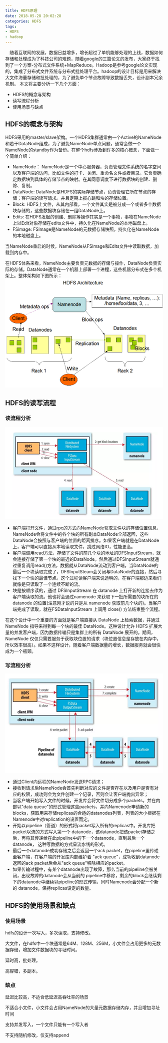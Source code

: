 ```yaml
---
title: HDFS原理
date: 2018-05-28 20:02:28
categories: HDFS
tags: 
- HDFS
- hadoop
---
```

&emsp;随着互联网的发展，数据日益增多，增长超过了单机能够处理的上线，数据如何存储和处理成为了科技公司的难题，随着google的三篇论文的发布，大家终于找到了一个方案-分布式文件系统+MapReduce。Hadoop是参考google论文实现的，集成了分布式文件系统与分布式批处理平台。hadoop的设计目标是用来解决大文件海量存储和批处理的，为了避免单个节点故障导致数据丢失，设计副本冗余机制。 本文将主要分析一下几个方面：

 - HDFS的概念与架构
 - 读写流程分析
 - 使用场景与缺点

## HDFS的概念与架构
HDFS采用的master/slave架构。一个HDFS集群通常由一个Active的NameNode和若干DataNode组成，为了避免NameNode单点问题，通常会做一个NameNode的standby作为备份。在整个hdfs涉及到许多的核心概念，下面做一个简单介绍：

 - NameNode：
   NameNode是一个中心服务器，负责管理文件系统的名字空间以及客户端的访问，比如文件的打卡、关闭、重命名文件或者目录。它负责确定数据块到具体的存储节点的映射。在其同意调度下进行数据块的创建、删除、复制。
 - DataNode: DataNode是HDFS的实际存储节点，负责管理它所在节点的存储；客户端的读写请求。并且定期上报心跳和块的存储位置。
 - Block: HDFS上文件，从其内部看，一个文件其实是被分成一个或者多个数据块存储的，这些数据块存储在一组DataNode上。
 - Edits: 在HDFS发起的创建、删除等操作其实是一个事物，事物在NameNode上以Edit对象存储在edits文件中，持久化在NameNode的本地磁盘上。
 - FSimage: FSimage是NameNode的元数据存储快照，持久化在NameNode的本地磁盘上。

当NameNode重启的时候，NameNode从FSImage和Edits文件中读取数据，加载到内存中。

在HDFS体系来看，NameNode主要负责元数据的存储与操作，DataNode负责实际的存储。DataNode通常在一个机器上部署一个进程，这些机器分布式在多个机架上。整体架构如下图所示：
![HDFS架构](/images/hdfs-architecture.png)
## HDFS的读写流程
### 读流程分析
![HDFS读流程](/images/hdfs_read.png)
 - 客户端打开文件，通过rpc的方式向NameNode获取文件块的存储位置信息，NameNode会将文件中的各个块的所有副本DataNode全部返回，这些DataNode会按照与客户端的位置的距离排序。如果客户端就是在DataNode上，客户端可以直接从本地读取文件，跳过网络IO，性能更高。
 - 客户端调用read方法，存储了文件的前几个块的地址的DFSInputStream，就会连接存储了第一个块的最近的DataNode。然后通过DFSInputStream就通过重复调用read()方法，数据就从DataNode流动到客户端，当DataNode的最后一个块读取完成了，DFSInputSteam会关闭与DataNode的连接，然后寻找下一个快的最佳节点。这个过程读客户端来说透明的，在客户端那边来看们就像是只读取了一个连续不断的流。
 - 块是按顺序读的，通过 DFSInputStream 在 datanode 上打开新的连接去作为客户端读取的流。他也将会通过namenode
   来获取下一批所需要的块所在的 datanode 的位置(注意刚才说的只是从 namenode 获取前几个块的)。当客户端完成了读取，就在FSDataInputStream 上调用 close() 方法结束整个流程。

在这个设计中一个重要的方面就是客户端直接从 DataNode 上检索数据，并通过 NameNode 指导来得到每一个块的最佳    DataNode。这种设计允许 HDFS 扩展大量的并发客户端，因为数据传输只是集群上的所有 DataNode    展开的。期间，NameNode    仅仅只需要服务于获取块位置的请求（块位置信息是存放在内存中，所以效率很高）。如果不这样设计，随着客户端数据量的增长，数据服务就会很快成为一个瓶颈。 

### 写流程分析
![HDFS写流程](/images/hdfs_write.png)
 - 通过Client向远程的NameNode发送RPC请求；
 - 接收到请求后NameNode会首先判断对应的文件是否存在以及用户是否有对应的权限，成功则会为文件创建一个记录，否则会让客户端抛出异常；
 - 当客户端开始写入文件的时候，开发库会将文件切分成多个packets，并在内部以"data
   queue"的形式管理这些packets，并向Namenode申请新的blocks，获取用来存储replicas的合适的datanodes列表，列表的大小根据在Namenode中对replication的设置而定。
 - 开始以pipeline（管道）的形式将packet写入所有的replicas中。开发库把packet以流的方式写入第一个
   datanode，该datanode把该packet存储之后，再将其传递给在此pipeline中的下一个datanode，直到最后一个
   datanode， 这种写数据的方式呈流水线的形式。
 - 最后一个datanode成功存储之后会返回一个ack packet，在pipeline里传递至客户端，在客户端的开发库内部维护着 "ack
   queue"，成功收到datanode返回的ack packet后会从"ack queue"移除相应的packet。
 - 如果传输过程中，有某个datanode出现了故障，那么当前的pipeline会被关闭，出现故障的datanode会从当前的
   pipeline中移除，剩余的block会继续剩下的datanode中继续以pipeline的形式传输，同时Namenode会分配一个新的
   datanode，保持replicas设定的数量。

## HDFS的使用场景和缺点
### 使用场景
hdfs的设计一次写入，多次读取，支持修改。

大文件，在hdfs中一个块通常是64M、128M、256M，小文件会占用更多的元数据存储，增加文件数据块的寻址时间。

延时高，批处理。

高容错，多副本。

### 缺点
延迟比较高，不适合低延迟高吞吐率的场景

不适合小文件，小文件会占用NameNode的大量元数据存储内存，并且增加寻址时间

支持并发写入，一个文件只能有一个写入者

不支持随机修改，仅支持append

